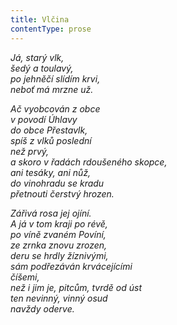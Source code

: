 ```yaml
---
title: Vlčina
contentType: prose
---
```


_Já, starý vlk,  
šedý a toulavý,  
po jehněčí slídím krvi,  
neboť má mrzne už._

_Ač vyobcován z obce  
v povodí Úhlavy  
do obce Přestavlk,  
spíš z vlků poslední  
než prvý,  
a skoro v řadách rdoušeného skopce,  
ani tesáky, ani nůž,  
do vinohradu se kradu  
přetnouti čerstvý hrozen._

_Zářivá rosa jej ojíní.  
A já v tom kraji po révě,  
po víně zvaném Povíní,  
ze zrnka znovu zrozen,  
deru se hrdly žíznivými,  
sám podřezáván krvácejícími  
číšemi,  
než i jim je, pitcům, tvrdě od úst  
ten nevinný, vinný osud  
navždy oderve._
